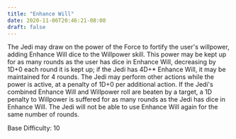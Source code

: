 ```yaml
---
title: "Enhance Will"
date: 2020-11-06T20:46:21-08:00
draft: false
---
```


The Jedi may draw on the power of the Force to fortify the user's willpower, adding Enhance Will dice to the Willpower skill. This power may be kept up for as many rounds as the user has dice in Enhance Will, decreasing by 1D+0 each round it is kept up; if the Jedi has 4D+* Enhance Will, it may be maintained for 4 rounds. The Jedi may perform other actions while the power is active, at a penalty of 1D+0 per additional action. If the Jedi's combined Enhance Will and Willpower roll are beaten by a target, a 1D penalty to Willpower is suffered for as many rounds as the Jedi has dice in Enhance Will. The Jedi will not be able to use Enhance Will again for the same number of rounds.

Base Difficulty: 10
